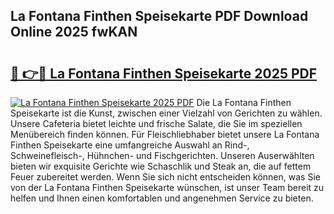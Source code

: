 ## La Fontana Finthen Speisekarte PDF Download Online 2025 fwKAN

# <h2><a href="http://gcbtaq8.nevu.top/?p=La+Fontana+Finthen+Speisekarte">🔗 👉🔴 La Fontana Finthen Speisekarte 2025 PDF</a></h2>

[![La Fontana Finthen Speisekarte 2025 PDF](https://i.imgur.com/dBaPXMq.png)](http://gcbtaq8.nevu.top/?p=La+Fontana+Finthen+Speisekarte)
Die La Fontana Finthen Speisekarte ist die Kunst, zwischen einer Vielzahl von Gerichten zu wählen. Unsere Cafeteria bietet leichte und frische Salate, die Sie im speziellen Menübereich finden können. Für Fleischliebhaber bietet unsere La Fontana Finthen Speisekarte eine umfangreiche Auswahl an Rind-, Schweinefleisch-, Hühnchen- und Fischgerichten. Unseren Auserwählten bieten wir exquisite Gerichte wie Schaschlik und Steak an, die auf fettem Feuer zubereitet werden. Wenn Sie sich nicht entscheiden können, was Sie von der La Fontana Finthen Speisekarte wünschen, ist unser Team bereit zu helfen und Ihnen einen komfortablen und angenehmen Service zu bieten.
